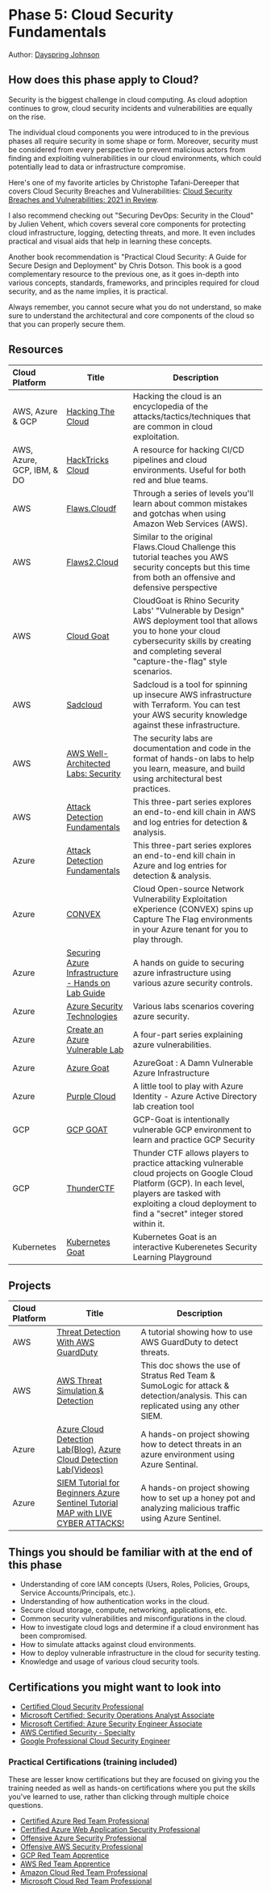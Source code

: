 # Phase 5: Cloud Security Fundamentals

Author: [Dayspring Johnson](https://twitter.com/daycyberwox)

## How does this phase apply to Cloud?

Security is the biggest challenge in cloud computing. As cloud adoption continues to grow, cloud security incidents and vulnerabilities are equally on the rise.

The individual cloud components you were introduced to in the previous phases all require security in some shape or form. Moreover, security must be considered from every perspective to prevent malicious actors from finding and exploiting vulnerabilities in our cloud environments, which could potentially lead to data or infrastructure compromise.

Here's one of my favorite articles by Christophe Tafani-Dereeper that covers Cloud Security Breaches and Vulnerabilities: [Cloud Security Breaches and Vulnerabilities: 2021 in Review](https://example.com).

I also recommend checking out "Securing DevOps: Security in the Cloud" by Julien Vehent, which covers several core components for protecting cloud infrastructure, logging, detecting threats, and more. It even includes practical and visual aids that help in learning these concepts.

Another book recommendation is "Practical Cloud Security: A Guide for Secure Design and Deployment" by Chris Dotson. This book is a good complementary resource to the previous one, as it goes in-depth into various concepts, standards, frameworks, and principles required for cloud security, and as the name implies, it is practical.

Always remember, you cannot secure what you do not understand, so make sure to understand the architectural and core components of the cloud so that you can properly secure them.

## Resources

| Cloud Platform | Title  | Description  |
|:-------------- | ------ | ------ |
AWS, Azure & GCP | [Hacking The Cloud](https://hackingthe.cloud/)| Hacking the cloud is an encyclopedia of the attacks/tactics/techniques that are common in cloud exploitation. |
AWS, Azure, GCP, IBM, & DO | [HackTricks Cloud](https://cloud.hacktricks.xyz/)| A resource for hacking CI/CD pipelines and cloud environments. Useful for both red and blue teams. |
AWS | [Flaws.Cloudf](http://flaws.cloud/)| Through a series of levels you'll learn about common mistakes and gotchas when using Amazon Web Services (AWS). |
AWS | [Flaws2.Cloud](http://flaws2.cloud/)| Similar to the original Flaws.Cloud Challenge this tutorial teaches you AWS security concepts but this time from both an offensive and defensive perspective |
AWS | [Cloud Goat](https://github.com/RhinoSecurityLabs/cloudgoat)| CloudGoat is Rhino Security Labs' "Vulnerable by Design" AWS deployment tool that allows you to hone your cloud cybersecurity skills by creating and completing several "capture-the-flag" style scenarios. |
AWS | [Sadcloud](https://github.com/nccgroup/sadcloud)| Sadcloud is a tool for spinning up insecure AWS infrastructure with Terraform. You can test your AWS security knowledge against these infrastructure. |
AWS | [AWS Well-Architected Labs: Security](https://www.wellarchitectedlabs.com/security/)| The security labs are documentation and code in the format of hands-on labs to help you learn, measure, and build using architectural best practices. |
AWS | [Attack Detection Fundamentals](https://labs.withsecure.com/publications/attack-detection-fundamentals-2021-aws-lab-1)| This three-part series explores an end-to-end kill chain in AWS and log entries for detection & analysis. |
Azure | [Attack Detection Fundamentals](https://labs.withsecure.com/publications/attack-detection-fundamentals-2021-azure-lab-1)| This three-part series explores an end-to-end kill chain in Azure and log entries for detection & analysis. |
Azure | [CONVEX](https://github.com/Azure/CONVEX)| Cloud Open-source Network Vulnerability Exploitation eXperience (CONVEX) spins up Capture The Flag environments in your Azure tenant for you to play through.  |
Azure | [Securing Azure Infrastructure - Hands on Lab Guide](https://github.com/azurecitadel/azure-security-lab)| A hands on guide to securing azure infrastructure using various azure security controls. |
Azure | [Azure Security Technologies](https://microsoftlearning.github.io/AZ500-AzureSecurityTechnologies/)| Various labs scenarios covering azure security. |
Azure | [Create an Azure Vulnerable Lab](https://0xpwn.wordpress.com/2022/03/05/setting-up-an-azure-pentest-lab-part-1-anonymous-blob-access/)| A four-part series explaining azure vulnerabilities. |
Azure | [Azure Goat](https://github.com/ine-labs/AzureGoat)| AzureGoat : A Damn Vulnerable Azure Infrastructure |
Azure | [Purple Cloud](https://github.com/iknowjason/PurpleCloud)| A little tool to play with Azure Identity - Azure Active Directory lab creation tool |
GCP | [GCP GOAT](https://gcpgoat.joshuajebaraj.com/)| GCP-Goat is intentionally vulnerable GCP environment to learn and practice GCP Security |
GCP | [ThunderCTF](https://thunder-ctf.cloud)| Thunder CTF allows players to practice attacking vulnerable cloud projects on Google Cloud Platform (GCP). In each level, players are tasked with exploiting a cloud deployment to find a "secret" integer stored within it. |
Kubernetes | [Kubernetes Goat](https://madhuakula.com/kubernetes-goat/)| Kubernetes Goat is an interactive Kuberenetes Security Learning Playground |

## Projects

| Cloud Platform | Title  | Description  |
|:-------------- | ------ | ------ |
AWS | [Threat Detection With AWS GuardDuty](https://www.youtube.com/watch?v=lLgqP4cbdWg&t=127s)| A tutorial showing how to use AWS GuardDuty to detect threats. |
AWS | [AWS Threat Simulation & Detection](https://github.com/sbasu7241/AWS-Threat-Simulation-and-Detection/blob/main/aws.credential-access.ec2-get-password-data.md)| This doc shows the use of Stratus Red Team & SumoLogic for attack & detection/analysis. This can replicated using any other SIEM. |
Azure | [Azure Cloud Detection Lab(Blog)](https://cyberwoxacademy.com/azure-cloud-detection-lab-project/), [Azure Cloud Detection Lab(Videos)](https://youtube.com/playlist?list=PLBNtagSCmDWw27ccfeWeiaMcpNIxpGHy4)| A hands-on project showing how to detect threats in an azure environment using Azure Sentinal. |
Azure | [SIEM Tutorial for Beginners Azure Sentinel Tutorial MAP with LIVE CYBER ATTACKS!](https://youtu.be/RoZeVbbZ0o0)| A hands-on project showing how to set up a honey pot and analyzing malicious traffic using Azure Sentinel. |

## Things you should be familiar with at the end of this phase

-   Understanding of core IAM concepts (Users, Roles, Policies, Groups, Service Accounts/Principals, etc.).
-   Understanding of how authentication works in the cloud.
-   Secure cloud storage, compute, networking, applications, etc.
-   Common security vulnerabilities and misconfigurations in the cloud.
-   How to investigate cloud logs and determine if a cloud environment has been compromised.
-   How to simulate attacks against cloud environments.
-   How to deploy vulnerable infrastructure in the cloud for security testing.
-   Knowledge and usage of various cloud security tools.

## Certifications you might want to look into

- [Certified Cloud Security Professional](https://www.isc2.org/Certifications/CCSP)
- [Microsoft Certified: Security Operations Analyst Associate](https://docs.microsoft.com/en-us/learn/certifications/security-operations-analyst/)
- [Microsoft Certified: Azure Security Engineer Associate](https://docs.microsoft.com/en-us/learn/certifications/azure-security-engineer/)
- [AWS Certified Security - Specialty](https://aws.amazon.com/certification/certified-security-specialty/)
- [Google Professional Cloud Security Engineer](https://cloud.google.com/certification/cloud-security-engineer)

### Practical Certifications (training included)

These are lesser know certifications but they are focused on giving you the training needed as well as hands-on certifications where you put the skills you've learned to use, rather than clicking through multiple choice questions.

- [Certified Azure Red Team Professional](https://www.alteredsecurity.com/azureadlab)
- [Certified Azure Web Application Security Professional](https://www.alteredsecurity.com/azureappsec)
- [Offensive Azure Security Professional](https://cloudbreach.io/breachingazure/)
- [Offensive AWS Security Professional](https://cloudbreach.io/breachingaws/)
- [GCP Red Team Apprentice](https://training.hacktricks.xyz/courses/grta)
- [AWS Red Team Apprentice](https://training.hacktricks.xyz/courses/arta)
- [Amazon Cloud Red Team Professional](https://bootcamps.pwnedlabs.io/acrtp-bootcamp)
- [Microsoft Cloud Red Team Professional](https://bootcamps.pwnedlabs.io/mcrtp-bootcamp)
